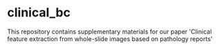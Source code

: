 # clinical_bc
This repository contains supplementary materials for our paper 'Clinical feature extraction from whole-slide images based on pathology reports'
